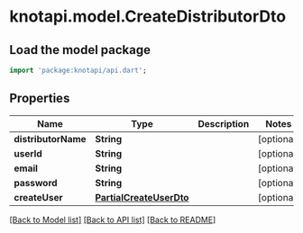 # knotapi.model.CreateDistributorDto

## Load the model package
```dart
import 'package:knotapi/api.dart';
```

## Properties
Name | Type | Description | Notes
------------ | ------------- | ------------- | -------------
**distributorName** | **String** |  | [optional] 
**userId** | **String** |  | [optional] 
**email** | **String** |  | [optional] 
**password** | **String** |  | [optional] 
**createUser** | [**PartialCreateUserDto**](PartialCreateUserDto.md) |  | [optional] 

[[Back to Model list]](../README.md#documentation-for-models) [[Back to API list]](../README.md#documentation-for-api-endpoints) [[Back to README]](../README.md)


